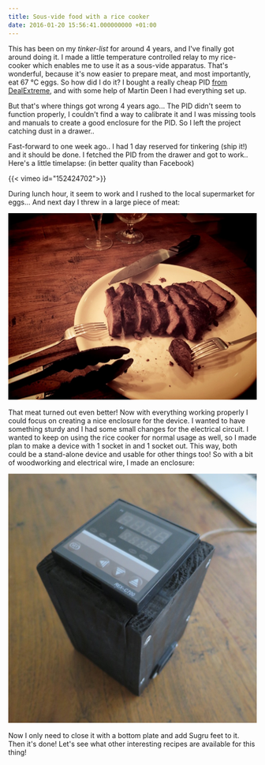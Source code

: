 ```yaml
---
title: Sous-vide food with a rice cooker
date: 2016-01-20 15:56:41.000000000 +01:00
---
```

This has been on my _tinker-list_ for around 4 years, and I've finally got around doing it. I made a little temperature controlled relay to my rice-cooker which enables me to use it as a sous-vide apparatus. That's wonderful, because it's now easier to prepare meat, and most importantly, eat 67 °C eggs. So how did I do it? I bought a really cheap PID [from DealExtreme](http://www.dx.com/p/digital-temperature-controller-66334?r=41389038), and with some help of Martin Deen I had everything set up.

But that's where things got wrong 4 years ago... The PID didn't seem to function properly, I couldn't find a way to calibrate it and I was missing tools and manuals to create a good enclosure for the PID. So I left the project catching dust in a drawer..

Fast-forward to one week ago.. I had 1 day reserved for tinkering (ship it!) and it should be done. I fetched the PID from the drawer and got to work.. Here's a little timelapse: (in better quality than Facebook)

{{< vimeo id="152424702">}}

During lunch hour, it seem to work and I rushed to the local supermarket for eggs...  And next day I threw in a large piece of meat:  

![Sous-vide meat, 73 degrees for 11 hours.](/img/IMG_7016-1024x768.jpg)  

That meat turned out even better! Now with everything working properly I could focus on creating a nice enclosure for the device. I wanted to have something sturdy and I had some small changes for the electrical circuit. I wanted to keep on using the rice cooker for normal usage as well, so I made plan to make a device with 1 socket in and 1 socket out. This way, both could be a stand-alone device and usable for other things too! So with a bit of woodworking and electrical wire, I made an enclosure:  

![IMG_4352](/img/IMG_4352-e1453301095900-1021x1024.jpg)  

Now I only need to close it with a bottom plate and add Sugru feet to it. Then it's done! Let's see what other interesting recipes are available for this thing!